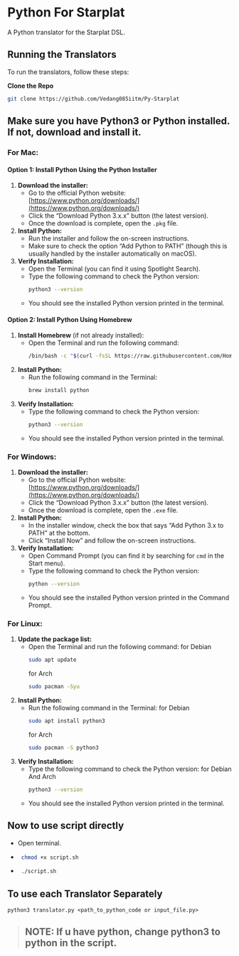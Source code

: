 # Python For Starplat

A Python translator for the Starplat DSL.

## Running the Translators

To run the translators, follow these steps:

 **Clone the Repo**
 ```sh
 git clone https://github.com/Vedang085iitm/Py-Starplat
 ```

## Make sure you have Python3 or Python installed. If not, download and install it.

### For Mac:

#### Option 1: Install Python Using the Python Installer

1. **Download the installer:**
    - Go to the official Python website: [https://www.python.org/downloads/](https://www.python.org/downloads/)
    - Click the “Download Python 3.x.x” button (the latest version).
    - Once the download is complete, open the `.pkg` file.
2. **Install Python:**
    - Run the installer and follow the on-screen instructions.
    - Make sure to check the option “Add Python to PATH” (though this is usually handled by the installer automatically on macOS).
3. **Verify Installation:**
    - Open the Terminal (you can find it using Spotlight Search).
    - Type the following command to check the Python version:
      ```sh
      python3 --version
      ```
    - You should see the installed Python version printed in the terminal.

#### Option 2: Install Python Using Homebrew

1. **Install Homebrew** (if not already installed):
    - Open the Terminal and run the following command:
      ```sh
      /bin/bash -c "$(curl -fsSL https://raw.githubusercontent.com/Homebrew/install/HEAD/install.sh)"
      ```
2. **Install Python:**
    - Run the following command in the Terminal:
      ```sh
      brew install python
      ```
3. **Verify Installation:**
    - Type the following command to check the Python version:
      ```sh
      python3 --version
      ```
    - You should see the installed Python version printed in the terminal.

### For Windows:

1. **Download the installer:**
    - Go to the official Python website: [https://www.python.org/downloads/](https://www.python.org/downloads/)
    - Click the “Download Python 3.x.x” button (the latest version).
    - Once the download is complete, open the `.exe` file.
2. **Install Python:**
    - In the installer window, check the box that says “Add Python 3.x to PATH” at the bottom.
    - Click “Install Now” and follow the on-screen instructions.
3. **Verify Installation:**
    - Open Command Prompt (you can find it by searching for `cmd` in the Start menu).
    - Type the following command to check the Python version:
      ```sh
      python --version
      ```
    - You should see the installed Python version printed in the Command Prompt.

### For Linux:

1. **Update the package list:**
    - Open the Terminal and run the following command:
    for Debian
      ```sh
      sudo apt update
      ```
      for Arch
      ```sh
      sudo pacman -Syu
      ```
2. **Install Python:**
    - Run the following command in the Terminal:
    for Debian 
      ```sh
      sudo apt install python3
      ```
       for Arch
      ```sh
      sudo pacman -S python3
      ```
3. **Verify Installation:**
    - Type the following command to check the Python version:
    for Debian And Arch
      ```sh
      python3 --version
      ```
    - You should see the installed Python version printed in the terminal.




## Now to use script directly 

 - Open terminal.
 - ```sh
    chmod +x script.sh
    ```
 - ```sh
    ./script.sh
    ```

## To use each Translator Separately

    python3 translator.py <path_to_python_code or input_file.py>



> ## NOTE: If u have python, change python3 to python in the script. 